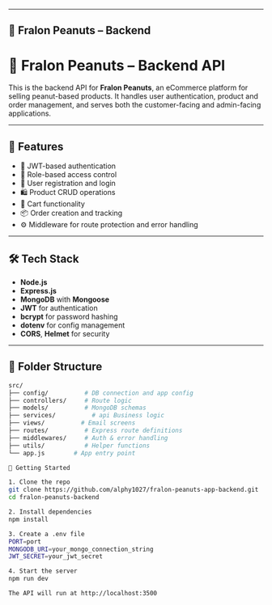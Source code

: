 
---

## 🧠 Fralon Peanuts – Backend

# 🧠 Fralon Peanuts – Backend API

This is the backend API for **Fralon Peanuts**, an eCommerce platform for selling peanut-based products. It handles user authentication, product and order management, and serves both the customer-facing and admin-facing applications.

---

## 🧪 Features

- 🔐 JWT-based authentication
- 🔐 Role-based access control
- 🧍 User registration and login
- 🛍 Product CRUD operations
- 🛒 Cart functionality
- 📦 Order creation and tracking
- ⚙️ Middleware for route protection and error handling

---

## 🛠 Tech Stack

- **Node.js**
- **Express.js**
- **MongoDB** with **Mongoose**
- **JWT** for authentication
- **bcrypt** for password hashing
- **dotenv** for config management
- **CORS**, **Helmet** for security

---

## 📁 Folder Structure

```bash
src/
├── config/          # DB connection and app config
├── controllers/     # Route logic
├── models/          # MongoDB schemas
├── services/          # api Business logic
├── views/          # Email screens
├── routes/          # Express route definitions
├── middlewares/     # Auth & error handling
├── utils/           # Helper functions
└── app.js        # App entry point

🏁 Getting Started

1. Clone the repo
git clone https://github.com/alphy1027/fralon-peanuts-app-backend.git
cd fralon-peanuts-backend

2. Install dependencies
npm install

3. Create a .env file
PORT=port
MONGODB_URI=your_mongo_connection_string
JWT_SECRET=your_jwt_secret

4. Start the server
npm run dev

The API will run at http://localhost:3500
